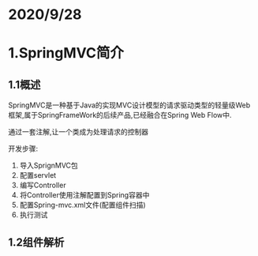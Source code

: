 # 2020/9/28

# 1.SpringMVC简介

## 1.1概述

SpringMVC是一种基于Java的实现MVC设计模型的请求驱动类型的轻量级Web框架,属于SpringFrameWork的后续产品,已经融合在Spring Web Flow中.

通过一套注解,让一个类成为处理请求的控制器

开发步骤:

1. 导入SprignMVC包
2. 配置servlet
3. 编写Controller
4. 将Controller使用注解配置到Spring容器中
5. 配置Spring-mvc.xml文件(配置组件扫描)
6. 执行测试

## 1.2组件解析

